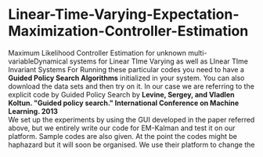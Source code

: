 # Linear-Time-Varying-Expectation-Maximization-Controller-Estimation
Maximum Likelihood Controller Estimation for unknown multi-variableDynamical systems for Linear TIme Varying as well as LInear TIme Invariant Systems
For Running these particular codes you need to have a **Guided Policy Search Algorithms** initialized in your system. You can also download the data sets and then try on it. In our case we are referring to the explicit code by Guided Policy Search by **Levine, Sergey, and Vladlen Koltun. "Guided policy search." International Conference on Machine Learning. 2013**  
We set up the experiments by using the GUI developed in the paper referred above, but we entirely write our code for EM-Kalman and test it on our platform. Sample codes are also given. At the point the codes might be haphazard but it will soon be organised. 
We use their platform to change the 
